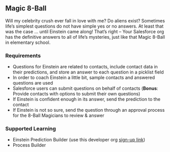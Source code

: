 ## Magic 8-Ball

Will my celebrity crush ever fall in love with me? Do aliens exist? Sometimes life’s simplest questions do not have simple yes or no answers. At least that was the case ... until Einstein came along! That’s right – Your Salesforce org has the definitive answers to all of life’s mysteries, just like that Magic 8-Ball in elementary school.

### Requirements

- Questions for Einstein are related to contacts, include contact data in their predictions, and store an answer to each question in a picklist field
- In order to coach Einstein a little bit, sample contacts and answered questions are used
- Salesforce users can submit questions on behalf of contacts (**Bonus**: Provide contacts with options to submit their own questions)
- If Einstein is confident enough in its answer, send the prediction to the contact
- If Einstein is not so sure, send the question through an approval process for the 8-Ball Magicians to review & answer

### Supported Learning

- Einstein Prediction Builder (use this developer org [sign-up link](https://developer.salesforce.com/promotions/orgs/einsteinbuilder))
- Process Builder
